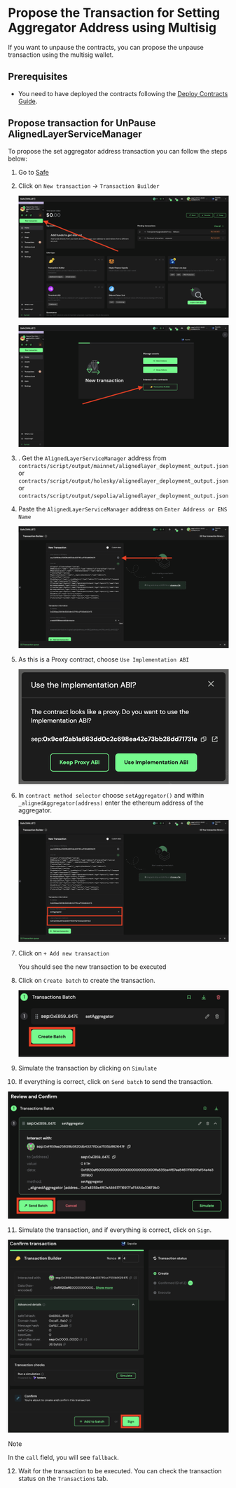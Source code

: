 # Propose the Transaction for Setting Aggregator Address using Multisig

If you want to unpause the contracts, you can propose the unpause transaction using the multisig wallet.

## Prerequisites

- You need to have deployed the contracts following the [Deploy Contracts Guide](./2_deploy_contracts.md).

## Propose transaction for UnPause AlignedLayerServiceManager

To propose the set aggregator address transaction you can follow the steps below:

1. Go to [Safe](https://app.safe.global/home)

2. Click on `New transaction` -> `Transaction Builder`

   ![New transaction](./images/set_aggregator_address_1.png)

   ![Transaction Builder](./images/set_aggregator_address_2.png)

3. . Get the `AlignedLayerServiceManager` address from ```contracts/script/output/mainnet/alignedlayer_deployment_output.json``` or ```contracts/script/output/holesky/alignedlayer_deployment_output.json``` or ```contracts/script/output/sepolia/alignedlayer_deployment_output.json```

4. Paste the `AlignedLayerServiceManager` address on `Enter Address or ENS Name`

   ![Enter Address](./images/set_aggregator_address_3.png)

5. As this is a Proxy contract, choose `Use Implementation ABI`

   ![Use Implementation ABI](./images/set_aggregator_address_4.png)

6. In `contract method selector` choose `setAggregator()` and within `_alignedAggregator(address)` enter the ethereum address of the aggregator.

   ![Choose pause](./images/set_aggregator_address_5.png)

7. Click on `+ Add new transaction`

   You should see the new transaction to be executed

8. Click on `Create batch` to create the transaction.

   ![Choose pause](./images/set_aggregator_address_6.png)

9. Simulate the transaction by clicking on `Simulate`

10. If everything is correct, click on `Send batch` to send the transaction.
   
   ![Send batch](./images/set_aggregator_address_7.png)

11. Simulate the transaction, and if everything is correct, click on `Sign`.

   ![Send batch](./images/set_aggregator_address_8.png)

> [!NOTE]
> In the `call` field, you will see `fallback`.
12. Wait for the transaction to be executed. You can check the transaction status on the `Transactions` tab.
